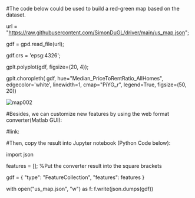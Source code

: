 #The code below could be used to build a red-green map based on the dataset.
	
url = "https://raw.githubusercontent.com/SimonDuGL/driver/main/us_map.json";

gdf = gpd.read_file(url);

gdf.crs = 'epsg:4326';

gplt.polyplot(gdf, figsize=(20, 4));

gplt.choropleth(
    gdf, hue="Median_PriceToRentRatio_AllHomes", edgecolor='white', linewidth=1,
    cmap="PiYG_r", legend=True, figsize=(50, 20))

![map002](https://user-images.githubusercontent.com/101145370/165690621-7db77feb-b04a-4219-a735-79d00354bdcc.png)

#Besides, we can customize new features by using the web format converter(Matlab GUI):

#link: 

#Then, copy the result into Jupyter notebook (Python Code below):

import json

features = []; %Put the converter result into the square brackets

gdf = {
    "type": "FeatureCollection",
    "features": features
    }

with open("us_map.json", "w") as f:
    f.write(json.dumps(gdf))
